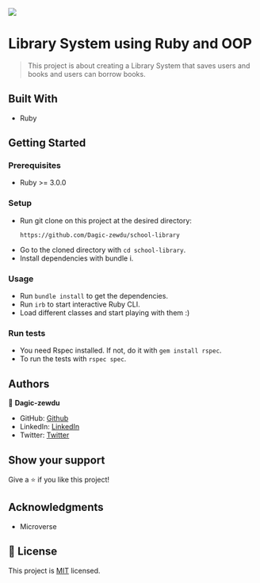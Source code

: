 ![](https://img.shields.io/badge/Microverse-blueviolet)

# Library System using Ruby and OOP

> This project is about creating a Library System that saves users and books and users can borrow books.

## Built With

- Ruby

## Getting Started

### Prerequisites

- Ruby >= 3.0.0

### Setup

- Run git clone on this project at the desired directory:
  ```
  https://github.com/Dagic-zewdu/school-library
  ```
- Go to the cloned directory with `cd school-library`.
- Install dependencies with bundle i.

### Usage

- Run `bundle install` to get the dependencies.
- Run `irb` to start interactive Ruby CLI.
- Load different classes and start playing with them :)

### Run tests

- You need Rspec installed. If not, do it with `gem install rspec`.
- To run the tests with `rspec spec`.

## Authors

👤 **Dagic-zewdu**

- GitHub: [Github](https://github.com/Dagic-zewdu)
- LinkedIn: [LinkedIn](https://www.linkedin.com/dagic-zewdu/)
- Twitter: [Twitter](https://twitter.com/dagic4)

## Show your support

Give a ⭐️ if you like this project!

## Acknowledgments

- Microverse

## 📝 License

This project is [MIT](./MIT.md) licensed.
